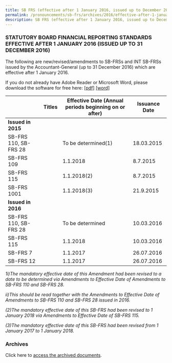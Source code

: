 ```yaml
---
title: SB FRS (effective after 1 January 2016, issued up to December 2016)
permalink: /pronouncements/sb-frs/archives/2016/effective-after-1-january-2016-issued-up-to-december-2016/
description: SB FRS (effective after 1 January 2016, issued up to December 2016)
---
```

### STATUTORY BOARD FINANCIAL REPORTING STANDARDS EFFECTIVE AFTER 1 JANUARY 2016 (ISSUED UP TO 31 DECEMBER 2016)

  

The following are new/revised/amendments to SB-FRSs and INT SB-FRSs issued by the Accountant-General (up to 31 December 2016) which are effective after 1 January 2016.

If you do not already have Adobe Reader or Microsoft Word, please download the software for free here: [\[pdf\]](http://www.adobe.com/products/acrobat/readstep2.html) [\[word\]](http://www.microsoft.com/downloads/details.aspx?FamilyID=95e24c87-8732-48d5-8689-ab826e7b8fdf&DisplayLang=en)

|  | Titles | Effective Date (Annual periods beginning on or after) | Issuance Date |
| -------- | -------- | -------- | -------- |
| **Issued in 2015** |  |  |  |
| SB-FRS 110, SB-FRS 28 |  | To be determined(1) | 18.03.2015 |
| SB-FRS 109 |  | 1.1.2018 | 8.7.2015 |
| SB-FRS 115 |  | 1.1.2018(2) | 8.7.2015 |
| SB-FRS 1001 |  | 1.1.2018(3) | 21.9.2015 |
| **Issued in 2016** |  |  |  |
| SB-FRS 110, SB-FRS 28 |  | To be determined | 10.03.2016 |
| SB-FRS 115 |  | 1.1.2018 | 10.03.2016 |
| SB-FRS 7 |  | 1.1.2017 | 26.07.2016 |
| SB-FRS 12 |  | 1.1.2017 | 26.07.2016 |

*1i)The mandatory effective date of this Amendment had been revised to a date to be determined via Amendments to Effective Date of Amendments to SB-FRS 110 and SB-FRS 28.*

*ii)This should be read together with the Amendments to Effective Date of Amendments to SB-FRS 110 and SB-FRS 28 issued in 2016.*

*(2)The mandatory effective date of this SB-FRS had been revised to 1 January 2018 via Amendments to Effective Date of SB-FRS 115.*

*(3)The mandatory effective date of this SB-FRS had been revised from 1 January 2017 to 1 January 2018.*

### Archives 

Click here to [access the archived documents](/pronouncements/sb-frs/archives/).